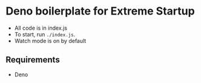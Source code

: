 # Deno boilerplate for Extreme Startup

* All code is in index.js
* To start, run `./index.js`.
* Watch mode is on by default

## Requirements

* Deno
